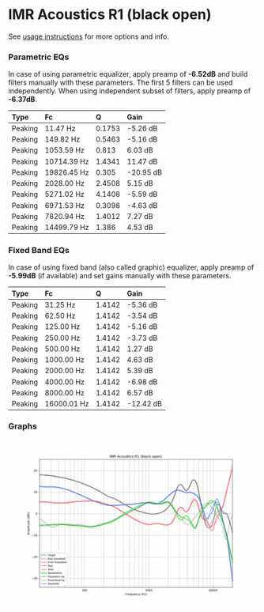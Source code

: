 # IMR Acoustics R1 (black open)
See [usage instructions](https://github.com/jaakkopasanen/AutoEq#usage) for more options and info.

### Parametric EQs
In case of using parametric equalizer, apply preamp of **-6.52dB** and build filters manually
with these parameters. The first 5 filters can be used independently.
When using independent subset of filters, apply preamp of **-6.37dB**.

| Type    | Fc          |      Q | Gain      |
|:--------|:------------|:-------|:----------|
| Peaking | 11.47 Hz    | 0.1753 | -5.26 dB  |
| Peaking | 149.82 Hz   | 0.5463 | -5.16 dB  |
| Peaking | 1053.59 Hz  | 0.813  | 6.03 dB   |
| Peaking | 10714.39 Hz | 1.4341 | 11.47 dB  |
| Peaking | 19826.45 Hz | 0.305  | -20.95 dB |
| Peaking | 2028.00 Hz  | 2.4508 | 5.15 dB   |
| Peaking | 5271.02 Hz  | 4.1408 | -5.59 dB  |
| Peaking | 6971.53 Hz  | 0.3098 | -4.63 dB  |
| Peaking | 7820.94 Hz  | 1.4012 | 7.27 dB   |
| Peaking | 14499.79 Hz | 1.386  | 4.53 dB   |

### Fixed Band EQs
In case of using fixed band (also called graphic) equalizer, apply preamp of **-5.99dB**
(if available) and set gains manually with these parameters.

| Type    | Fc          |      Q | Gain      |
|:--------|:------------|:-------|:----------|
| Peaking | 31.25 Hz    | 1.4142 | -5.36 dB  |
| Peaking | 62.50 Hz    | 1.4142 | -3.54 dB  |
| Peaking | 125.00 Hz   | 1.4142 | -5.16 dB  |
| Peaking | 250.00 Hz   | 1.4142 | -3.73 dB  |
| Peaking | 500.00 Hz   | 1.4142 | 1.27 dB   |
| Peaking | 1000.00 Hz  | 1.4142 | 4.63 dB   |
| Peaking | 2000.00 Hz  | 1.4142 | 5.39 dB   |
| Peaking | 4000.00 Hz  | 1.4142 | -6.98 dB  |
| Peaking | 8000.00 Hz  | 1.4142 | 6.57 dB   |
| Peaking | 16000.01 Hz | 1.4142 | -12.42 dB |

### Graphs
![](./IMR%20Acoustics%20R1%20(black%20open).png)